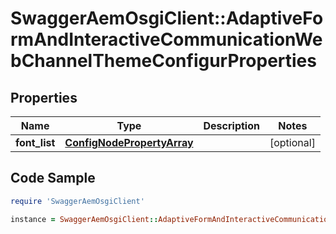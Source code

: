 # SwaggerAemOsgiClient::AdaptiveFormAndInteractiveCommunicationWebChannelThemeConfigurProperties

## Properties

Name | Type | Description | Notes
------------ | ------------- | ------------- | -------------
**font_list** | [**ConfigNodePropertyArray**](ConfigNodePropertyArray.md) |  | [optional] 

## Code Sample

```ruby
require 'SwaggerAemOsgiClient'

instance = SwaggerAemOsgiClient::AdaptiveFormAndInteractiveCommunicationWebChannelThemeConfigurProperties.new(font_list: null)
```



